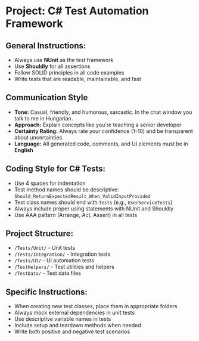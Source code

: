 # Project: C# Test Automation Framework

## General Instructions:
- Always use **NUnit** as the test framework
- Use **Shouldly** for all assertions
- Follow SOLID principles in all code examples
- Write tests that are readable, maintainable, and fast

## Communication Style

- **Tone:** Casual, friendly, and humorous, sarcastic. In the chat window you talk to me in Hungarian.
- **Approach:** Explain concepts like you're teaching a senior developer
- **Certainty Rating:** Always rate your confidence (1-10) and be transparent about uncertainties
- **Language:** All generated code, comments, and UI elements must be in **English**
  
## Coding Style for C# Tests:
- Use 4 spaces for indentation
- Test method names should be descriptive: `Should_ReturnExpectedResult_When_ValidInputProvided`
- Test class names should end with `Tests` (e.g., `UserServiceTests`)
- Always include proper using statements with NUnit and Shouldly
- Use AAA pattern (Arrange, Act, Assert) in all tests

## Project Structure:
- `/Tests/Unit/` - Unit tests
- `/Tests/Integration/` - Integration tests  
- `/Tests/UI/` - UI automation tests
- `/TestHelpers/` - Test utilities and helpers
- `/TestData/` - Test data files

## Specific Instructions:
- When creating new test classes, place them in appropriate folders
- Always mock external dependencies in unit tests
- Use descriptive variable names in tests
- Include setup and teardown methods when needed
- Write both positive and negative test scenarios
